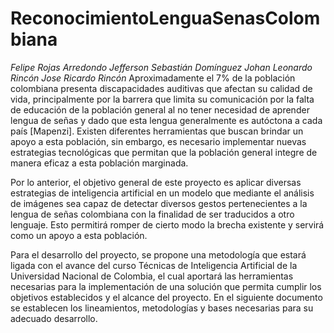 # ReconocimientoLenguaSenasColombiana
*Felipe Rojas Arredondo
Jefferson Sebastián Domínguez
Johan Leonardo Rincón
Jose Ricardo Rincón*
Aproximadamente el 7% de la población colombiana presenta discapacidades auditivas que afectan su calidad de vida, principalmente por la barrera que limita su comunicación por la falta de educación de la población general al no tener necesidad de aprender lengua de señas y dado que esta lengua generalmente es autóctona a cada país [Mapenzi]. Existen diferentes herramientas que buscan brindar un apoyo a esta población, sin embargo, es necesario implementar nuevas estrategias tecnológicas que permitan que la población general integre de manera eficaz a esta población marginada. 

Por lo anterior, el objetivo general de este proyecto es aplicar diversas estrategias de inteligencia artificial en un modelo que mediante el análisis de imágenes sea capaz de detectar diversos gestos pertenecientes a la lengua de señas colombiana con la finalidad de ser traducidos a otro lenguaje. Esto permitirá romper de cierto modo la brecha existente y servirá como un apoyo a esta población.

Para el desarrollo del proyecto, se propone una metodología que estará ligada con el avance del curso Técnicas de Inteligencia Artificial de la Universidad Nacional de Colombia, el cual aportará las herramientas necesarias para la implementación de una solución que permita cumplir los objetivos establecidos y el alcance del proyecto. En el siguiente documento se establecen los lineamientos, metodologías y bases necesarias para su adecuado desarrollo. 

